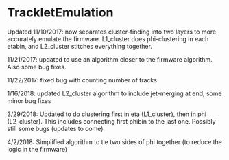 # TrackletEmulation
Updated 11/10/2017: now separates cluster-finding into two layers to more accurately emulate the firmware.
L1_cluster does phi-clustering in each etabin, and L2_cluster stitches everything together.

11/21/2017: updated to use an algorithm closer to the firmware algorithm. Also some bug fixes.

11/22/2017: fixed bug with counting number of tracks

1/16/2018: updated L2_cluster algorithm to include jet-merging at end, some minor bug fixes

3/29/2018: Updated to do clustering first in eta (L1_cluster), then in phi (L2_cluster).
           This includes connecting first phibin to the last one. Possibly still some bugs (updates to come).
     
4/2/2018: Simplified algorithm to tie two sides of phi together (to reduce the logic in the firmware)
